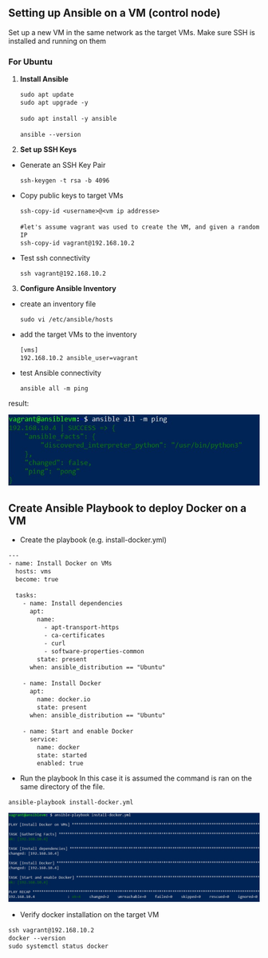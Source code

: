
## Setting up Ansible on a VM (control node)
Set up a new VM in the same network as the target VMs. Make sure SSH is installed and running on them

### For Ubuntu

1. **Install Ansible**
    ```
    sudo apt update
    sudo apt upgrade -y

    sudo apt install -y ansible

    ansible --version
    ```


2. **Set up SSH Keys**
- Generate an SSH Key Pair
    ```
    ssh-keygen -t rsa -b 4096
    ```

- Copy public keys to target VMs
    ```
    ssh-copy-id <username>@<vm ip addresse>

    #let's assume vagrant was used to create the VM, and given a random IP
    ssh-copy-id vagrant@192.168.10.2
    ```

- Test ssh connectivity
    ```
    ssh vagrant@192.168.10.2
    ```


3.  **Configure Ansible Inventory**
- create an inventory file
    ```
    sudo vi /etc/ansible/hosts
    ```

- add the target VMs to the inventory
    ```
    [vms]
    192.168.10.2 ansible_user=vagrant
    ```

- test Ansible connectivity
    ```
    ansible all -m ping
    ```

result:

![ping_pong](/ansible/ansible-ping-pong.jpg "success")


## Create Ansible Playbook to deploy Docker on a VM

- Create the playbook (e.g. install-docker.yml)
```
---
- name: Install Docker on VMs
  hosts: vms
  become: true

  tasks:
    - name: Install dependencies
      apt:
        name:
          - apt-transport-https
          - ca-certificates
          - curl
          - software-properties-common
        state: present
      when: ansible_distribution == "Ubuntu"

    - name: Install Docker
      apt:
        name: docker.io
        state: present
      when: ansible_distribution == "Ubuntu"

    - name: Start and enable Docker
      service:
        name: docker
        state: started
        enabled: true
```

- Run the playbook
In this case it is assumed the command is ran on the same directory of the file.
```
ansible-playbook install-docker.yml
```
![docker install](/ansible/ansible-docker-install.jpg)

- Verify docker installation on the target VM
```
ssh vagrant@192.168.10.2
docker --version
sudo systemctl status docker
```